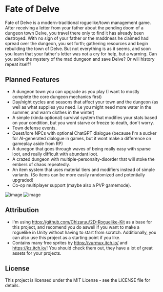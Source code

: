 # Fate of Delve

Fate of Delve is a modern-traditional roguelike/town management game. After receiving a letter from your father about the pending doom of a dungeon town Delve, you travel there only to find it has already been destroyed. With no sign of your father or the maddness he claimed had spread over the dungeon, you set forth; gathering resources and begin rebuilding the town of Delve. But not everything is as it seems, and soon you learn that your father's letter was not a cry for help, but a warning. Can you solve the mystery of the mad dungeon and save Delve? Or will history repeat itself?

## Planned Features

- A dungeon town you can upgrade as you play (I want to mostly complete the core dungeon mechanics first)
- Day/night cycles and seasons that affect your town and the dungeon (as well as what supplies you need. i.e you might need more water in the summer, and warm clothes in the winter)
- A simple (kinda optional) survival system that modifies your stats based on your condition, but you wont starve or freeze to death, don't worry.
- Town defense events.
- Quest/lore NPCs with optional ChatGPT dialogue (because I'm a sucker for AI-generated dialogue in games, but it wont make a difference on gameplay aside from RP)
- A dunegon that goes through waves of being really easy with sparse loot, and really difficult with abundant loot.
- A crazed dungeon with multiple-personalty-disorder that will stoke the embers of chaos repeatedly.
- An item system that uses material tiers and modifiers instead of simple variants. (So items can be more easily randomized and potentially upgraded)
- Co-op multiplayer support (maybe also a PVP gamemode).

![image](https://github.com/TheCyaniteProject/fateofdelve/assets/26806429/89d36e5e-5984-48b6-b271-34f0547ed6bf)
![image](https://github.com/TheCyaniteProject/fateofdelve/assets/26806429/66a6be1c-d705-47f2-ae25-b2d5d53c63fd)

## Attribution

- I'm using https://github.com/Chizaruu/2D-Roguelike-Kit as a base for this project, and recomend you do aswell if you want to make a roguelike in Unity without having to start from scratch. Additionally, you can also use this project as a starting point if you like.
- Contains many free sprites by https://vurmux.itch.io/ and https://kz.itch.io/! You should check them out, they have a lot of great assets for your projects.

## License

This project is licensed under the MIT License - see the LICENSE file for details.
